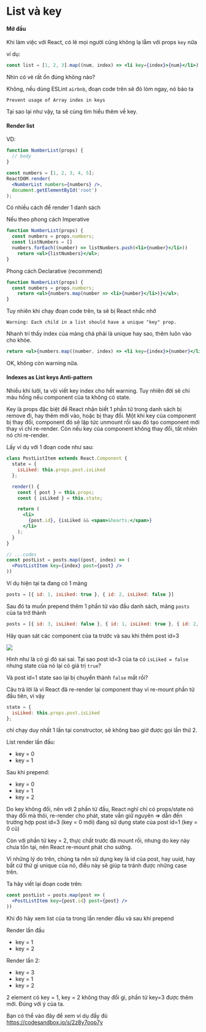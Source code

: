 # List và key

#### Mở đầu

Khi làm việc với React, có lẽ mọi người cũng không lạ lẫm với props `key` nữa

ví dụ:

```jsx
const list = [1, 2, 3].map((num, index) => <li key={index}>{num}</li>)
```

Nhìn có vẻ rất ổn đúng không nào?

Không, nếu dùng ESLint `airbnb`, đoạn code trên sẽ đỏ lòm ngay, nó bảo ta

```
Prevent usage of Array index in keys
```

Tại sao lại như vậy, ta sẽ cùng tìm hiểu thêm về key.

#### Render list

VD:

```jsx
function NumberList(props) {
  // body
}

const numbers = [1, 2, 3, 4, 5];
ReactDOM.render(
  <NumberList numbers={numbers} />,
  document.getElementById('root')
);
```

Có nhiều cách để render 1 danh sách

Nếu theo phong cách Imperative

```jsx
function NumberList(props) {
  const numbers = props.numbers;
  const listNumbers = []
  numbers.forEach((number) => listNumbers.push(<li>{number}</li>))
	return <ul>{listNumbers}</ul>;
}
```

Phong cách Declarative (recommend)

```jsx
function NumberList(props) {
  const numbers = props.numbers;
	return <ul>{numbers.map(number => <li>{number}</li>)}</ul>;
}
```

Tuy nhiên khi chạy đoạn code trên, ta sẽ bị React nhắc nhở 

```
Warning: Each child in a list should have a unique "key" prop.
```

Nhanh trí thấy index của mảng chả phải là unique hay sao, thêm luôn vào cho khỏe.

```jsx
return <ul>{numbers.map((number, index) => <li key={index}>{number}</li>)}</ul>;
```

OK, không còn warning nữa.

#### Indexes as List keys Anti-pattern

Nhiều khi lười, ta vội viết key index cho hết warning. Tuy nhiên đời sẽ chỉ màu hồng nếu component của ta không có state.

Key là props đặc biệt để React nhận biết 1 phần tử trong danh sách bị remove đi, hay thêm mới vào, hoặc bị thay đổi. Một khi key của component bị thay đổi, component đó sẽ lập tức unmount rồi sau đó tạo component mới thay vì chỉ re-render. Còn nếu key của component không thay đổi, tất nhiên nó chỉ re-render.

Lấy ví dụ với 1 đoạn code như sau:

```jsx
class PostListItem extends React.Component {
  state = {
    isLiked: this.props.post.isLiked
  };

  render() {
    const { post } = this.props;
    const { isLiked } = this.state;

    return (
      <li>
        {post.id}, {isLiked && <span>&hearts;</span>}
      </li>
    );
  }
}

// ...codes
const postList = posts.map((post, index) => (
  <PostListItem key={index} post={post} />
))
```

Ví dụ hiện tại ta đang có 1 mảng

```js
posts = [{ id: 1, isLiked: true }, { id: 2, isLiked: false }]
```

Sau đó ta muốn prepend thêm 1 phần tử vào đầu danh sách, mảng `posts` của ta trở thành

```js
posts = [{ id: 3, isLiked: false }, { id: 1, isLiked: true }, { id: 2, isLiked: false }]
```

Hãy quan sát các component của ta trước và sau khi thêm post id=3

![](https://images.viblo.asia/fc789727-db41-4b6c-9f06-8f704d6e6539.jpg)

Hình như là có gì đó sai sai. Tại sao post id=3 của ta có `isLiked = false` nhưng state của nó lại có giá trị `true`?

Và post id=1 state sao lại bị chuyển thành `false` mất rồi?

Câu trả lời là vì React đã re-render lại component thay vì re-mount phần tử đầu tiên, vì vậy 

```js
state = {
  isLiked: this.props.post.isLiked
};
```

chỉ chạy duy nhất 1 lần tại constructor, sẽ không bao giờ được gọi lần thứ 2.

List render lần đầu:

* key = 0
* key = 1

Sau khi prepend:

- key = 0
- key = 1
- key = 2

Do key không đổi, nên với 2 phần tử đầu, React nghĩ chỉ có props/state nó thay đổi mà thôi, re-render cho phát, state vẫn giữ nguyên => dẫn đến trường hợp post id=3 (key = 0 mới) đang sử dụng state của post id=1 (key = 0 cũ)

Còn với phần tử key = 2, thực chất trước đã mount rồi, nhưng do key này chưa tồn tại, nên React re-mount phát cho sướng.

Vì những lý do trên, chúng ta nên sử dụng key là id của post, hay uuid, hay bất cứ thứ gì unique của nó, điều này sẽ giúp ta tránh được những case trên.

Ta hãy viết lại đoạn code trên:

```jsx
const postList = posts.map(post => (
  <PostListItem key={post.id} post={post} />
))
```

Khi đó hãy xem list của ta trong lần render đầu và sau khi prepend

Render lần đầu

- key = 1
- key = 2

Render lần 2:

* key = 3
* key = 1
* key = 2

2 element có key = 1, key = 2 không thay đổi gì, phần tử key=3 được thêm mới. Đúng với ý của ta.

Bạn có thể vào đây để xem ví dụ đầy đủ <https://codesandbox.io/s/2z8y7oop7y>